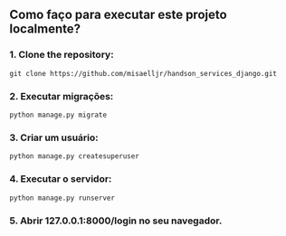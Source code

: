 ## Como faço para executar este projeto localmente?

### 1. Clone the repository:

    git clone https://github.com/misaelljr/handson_services_django.git

### 2. Executar migrações:

    python manage.py migrate

### 3. Criar um usuário:

    python manage.py createsuperuser

### 4. Executar o servidor:

    python manage.py runserver

### 5. Abrir 127.0.0.1:8000/login no seu navegador.
